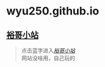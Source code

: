 # wyu250.github.io
## [裕哥小站](http://wyu250.github.io/)
> 点击蓝字进入[*裕哥小站*](http://wyu250.github.io/)  
> 网站没啥用，自己玩的
